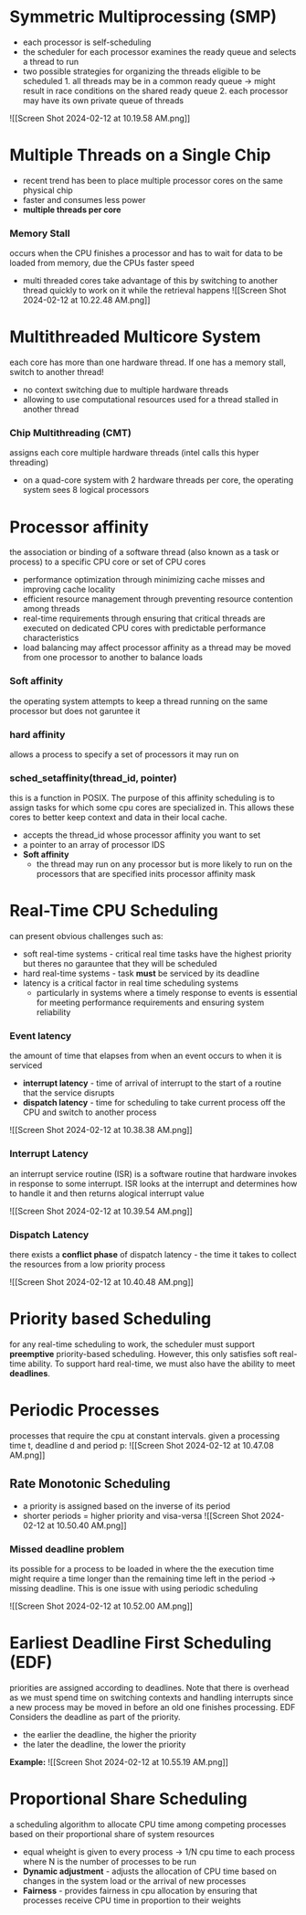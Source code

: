 # Symmetric Multiprocessing (SMP)
- each processor is self-scheduling 
- the scheduler for each processor examines the ready queue and selects a thread to run 
- two possible strategies for organizing the threads eligible to be scheduled
		1. all threads may be in a common ready queue -> might result in race conditions on the shared ready queue 
		2. each processor may have its own private queue of threads

![[Screen Shot 2024-02-12 at 10.19.58 AM.png]]

# Multiple Threads on a Single Chip
- recent trend has been to place multiple processor cores on the same physical chip
- faster and consumes less power 
- **multiple threads per core**

### Memory Stall
occurs when the CPU finishes a processor and has to wait for data to be loaded from memory, due the CPUs faster speed
- multi threaded cores take advantage of this by switching to another thread quickly to work on it while the retrieval happens 
![[Screen Shot 2024-02-12 at 10.22.48 AM.png]]

# Multithreaded Multicore System
each core has more than one hardware thread. If one has a memory stall, switch to another thread! 
- no context switching due to multiple hardware threads
- allowing to use computational resources used for a thread stalled in another thread 

### Chip Multithreading (CMT)
assigns each core multiple hardware threads (intel calls this hyper threading)
- on a quad-core system with 2 hardware threads per core, the operating system sees 8 logical processors 

# Processor affinity 
the association or binding of a software thread (also known as a task or process) to a specific CPU core or set of CPU cores
- performance optimization through minimizing cache misses and improving cache locality 
- efficient resource management through preventing resource contention among threads
- real-time requirements through ensuring that critical threads are executed on dedicated CPU cores with predictable performance characteristics 
- load balancing may affect processor affinity as a thread may be moved from one processor to another to balance loads 

### Soft affinity 
the operating system attempts to keep a thread running on the same processor but does not garuntee it

### hard affinity 
allows a process to specify a set of processors it may run on

### sched_setaffinity(thread_id, pointer) 
this is a function in POSIX. The purpose of this affinity scheduling is to assign tasks for which some cpu cores are specialized in. This allows these cores to better keep context and data in their local cache. 
- accepts the thread_id whose processor affinity you want to set
- a pointer to an array of processor IDS
- **Soft affinity**
	- the thread may run on any processor but is more likely to run on the processors that are specified inits processor affinity mask 


# Real-Time CPU Scheduling
can present obvious challenges such as: 
- soft real-time systems - critical real time tasks have the highest priority but theres no garauntee that they will be scheduled 
- hard real-time systems - task **must** be serviced by its deadline 
- latency is a critical factor in real time scheduling systems 
	- particularly in systems where a timely response to events is essential for meeting performance requirements and ensuring system reliability 

### Event latency
the amount of time that elapses from when an event occurs to when it is serviced 

- **interrupt latency** - time of arrival of interrupt to the start of a routine that the service disrupts
- **dispatch latency** - time for scheduling to take current process off the CPU and switch to another process

![[Screen Shot 2024-02-12 at 10.38.38 AM.png]]

### Interrupt Latency
an interrupt service routine (ISR) is a software routine that hardware invokes in response to some interrupt. ISR looks at the interrupt and determines how to handle it and then returns alogical interrupt value 

![[Screen Shot 2024-02-12 at 10.39.54 AM.png]]

### Dispatch Latency 
there exists a **conflict phase** of dispatch latency - the time it takes to collect the resources from a low priority process 

![[Screen Shot 2024-02-12 at 10.40.48 AM.png]]

# Priority based Scheduling
for any real-time scheduling to work, the scheduler must support **preemptive** priority-based scheduling. However, this only satisfies soft real-time ability. To support hard real-time, we must also have the ability to meet **deadlines**. 

# Periodic Processes 
processes that require the cpu at constant intervals. given a processing time t, deadline d and period p: 
![[Screen Shot 2024-02-12 at 10.47.08 AM.png]]

## Rate Monotonic Scheduling 
- a priority is assigned based on the inverse of its period 
- shorter periods = higher priority and visa-versa 
![[Screen Shot 2024-02-12 at 10.50.40 AM.png]]

### Missed deadline problem 
its possible for a process to be loaded in where the the execution time might require a time longer than the remaining time left in the period -> missing deadline. This is one issue with using periodic scheduling  

![[Screen Shot 2024-02-12 at 10.52.00 AM.png]]

# Earliest Deadline First Scheduling (EDF)
priorities are assigned according to deadlines. Note that there is overhead as we must spend time on switching contexts and handling interrupts since a new process may be moved in before an old one finishes processing. EDF Considers the deadline as part of the priority. 
- the earlier the deadline, the higher the priority 
- the later the deadline, the lower the priority 

**Example:** ![[Screen Shot 2024-02-12 at 10.55.19 AM.png]]

# Proportional Share Scheduling 
a scheduling algorithm to allocate CPU time among competing processes based on their proportional share of system resources 
- equal wheight is given to every process -> 1/N cpu time to each process where N is the number of processes to be run
- **Dynamic adjustment** - adjusts the allocation of CPU time based on changes in the system load or the arrival of new processes
- **Fairness** - provides fairness in cpu allocation by ensuring that processes receive CPU time in proportion to their weights 